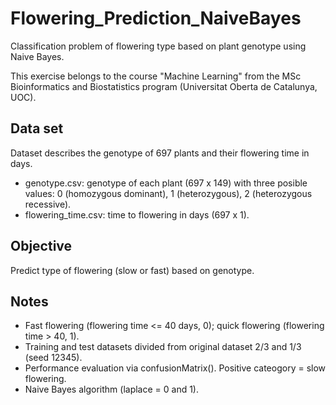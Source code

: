# Flowering_Prediction_NaiveBayes
Classification problem of flowering type based on plant genotype using Naive Bayes.

This exercise belongs to the course "Machine Learning" from the MSc Bioinformatics and Biostatistics program (Universitat Oberta de Catalunya, UOC).

## Data set
Dataset describes the genotype of 697 plants and their flowering time in days.
- genotype.csv: genotype of each plant (697 x 149) with three posible values: 0 (homozygous dominant), 1 (heterozygous), 2 (heterozygous recessive).
- flowering_time.csv: time to flowering in days (697 x 1).

## Objective
Predict type of flowering (slow or fast) based on genotype.

## Notes
- Fast flowering (flowering time <= 40 days, 0); quick flowering (flowering time > 40, 1).
- Training and test datasets divided from original dataset 2/3 and 1/3 (seed 12345).
- Performance evaluation via confusionMatrix(). Positive cateogory = slow flowering.
- Naive Bayes algorithm (laplace = 0 and 1).
